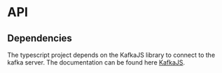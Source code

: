 # API
## Dependencies

The typescript project depends on the KafkaJS library to connect to the kafka server. The documentation can be found here [KafkaJS](https://kafka.js.org/docs/).
